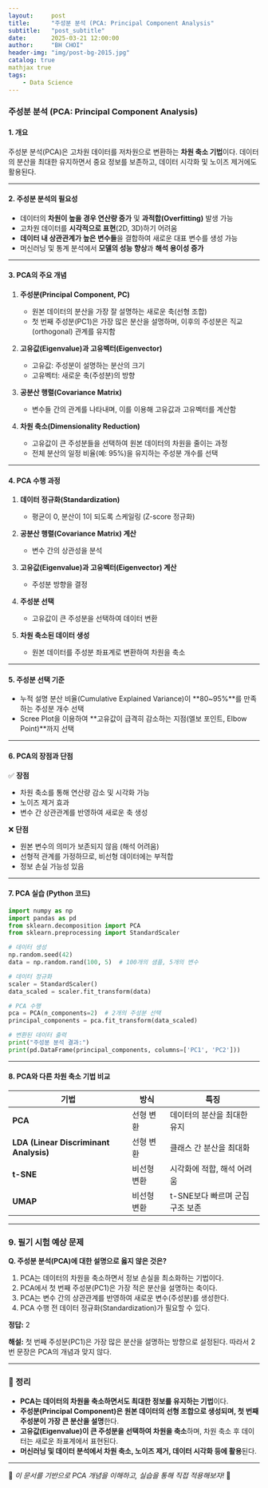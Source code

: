 ```yaml
---
layout:     post
title:      "주성분 분석 (PCA: Principal Component Analysis"
subtitle:   "post_subtitle"
date:       2025-03-21 12:00:00
author:     "BH CHOI"
header-img: "img/post-bg-2015.jpg"
catalog: true
mathjax true
tags:
    - Data Science
---
```

### 주성분 분석 (PCA: Principal Component Analysis)

#### 1. 개요
주성분 분석(PCA)은 고차원 데이터를 저차원으로 변환하는 **차원 축소 기법**이다. 데이터의 분산을 최대한 유지하면서 중요 정보를 보존하고, 데이터 시각화 및 노이즈 제거에도 활용된다.

---

#### 2. 주성분 분석의 필요성
- 데이터의 **차원이 높을 경우 연산량 증가** 및 **과적합(Overfitting)** 발생 가능
- 고차원 데이터를 **시각적으로 표현**(2D, 3D)하기 어려움
- **데이터 내 상관관계가 높은 변수들**을 결합하여 새로운 대표 변수를 생성 가능
- 머신러닝 및 통계 분석에서 **모델의 성능 향상**과 **해석 용이성 증가**

---

#### 3. PCA의 주요 개념
1. **주성분(Principal Component, PC)**
   - 원본 데이터의 분산을 가장 잘 설명하는 새로운 축(선형 조합)
   - 첫 번째 주성분(PC1)은 가장 많은 분산을 설명하며, 이후의 주성분은 직교(orthogonal) 관계를 유지함

2. **고유값(Eigenvalue)과 고유벡터(Eigenvector)**
   - 고유값: 주성분이 설명하는 분산의 크기
   - 고유벡터: 새로운 축(주성분)의 방향

3. **공분산 행렬(Covariance Matrix)**
   - 변수들 간의 관계를 나타내며, 이를 이용해 고유값과 고유벡터를 계산함

4. **차원 축소(Dimensionality Reduction)**
   - 고유값이 큰 주성분들을 선택하여 원본 데이터의 차원을 줄이는 과정
   - 전체 분산의 일정 비율(예: 95%)을 유지하는 주성분 개수를 선택

---

#### 4. PCA 수행 과정
1. **데이터 정규화(Standardization)**
   - 평균이 0, 분산이 1이 되도록 스케일링 (Z-score 정규화)

2. **공분산 행렬(Covariance Matrix) 계산**
   - 변수 간의 상관성을 분석

3. **고유값(Eigenvalue)과 고유벡터(Eigenvector) 계산**
   - 주성분 방향을 결정

4. **주성분 선택**
   - 고유값이 큰 주성분을 선택하여 데이터 변환

5. **차원 축소된 데이터 생성**
   - 원본 데이터를 주성분 좌표계로 변환하여 차원을 축소

---

#### 5. 주성분 선택 기준
- 누적 설명 분산 비율(Cumulative Explained Variance)이 **80~95%**를 만족하는 주성분 개수 선택
- Scree Plot을 이용하여 **고유값이 급격히 감소하는 지점(엘보 포인트, Elbow Point)**까지 선택

---

#### 6. PCA의 장점과 단점
✅ **장점**
- 차원 축소를 통해 연산량 감소 및 시각화 가능
- 노이즈 제거 효과
- 변수 간 상관관계를 반영하여 새로운 축 생성

❌ **단점**
- 원본 변수의 의미가 보존되지 않음 (해석 어려움)
- 선형적 관계를 가정하므로, 비선형 데이터에는 부적합
- 정보 손실 가능성 있음

---

#### 7. PCA 실습 (Python 코드)
```python
import numpy as np
import pandas as pd
from sklearn.decomposition import PCA
from sklearn.preprocessing import StandardScaler

# 데이터 생성
np.random.seed(42)
data = np.random.rand(100, 5)  # 100개의 샘플, 5개의 변수

# 데이터 정규화
scaler = StandardScaler()
data_scaled = scaler.fit_transform(data)

# PCA 수행
pca = PCA(n_components=2)  # 2개의 주성분 선택
principal_components = pca.fit_transform(data_scaled)

# 변환된 데이터 출력
print("주성분 분석 결과:")
print(pd.DataFrame(principal_components, columns=['PC1', 'PC2']))
```

---

#### 8. PCA와 다른 차원 축소 기법 비교
| 기법 | 방식 | 특징 |
|------|------------------|----------------|
| **PCA** | 선형 변환 | 데이터의 분산을 최대한 유지 |
| **LDA (Linear Discriminant Analysis)** | 선형 변환 | 클래스 간 분산을 최대화 |
| **t-SNE** | 비선형 변환 | 시각화에 적합, 해석 어려움 |
| **UMAP** | 비선형 변환 | t-SNE보다 빠르며 군집 구조 보존 |

---

### 9. 필기 시험 예상 문제
**Q. 주성분 분석(PCA)에 대한 설명으로 옳지 않은 것은?**
1. PCA는 데이터의 차원을 축소하면서 정보 손실을 최소화하는 기법이다.
2. PCA에서 첫 번째 주성분(PC1)은 가장 적은 분산을 설명하는 축이다.
3. PCA는 변수 간의 상관관계를 반영하여 새로운 변수(주성분)를 생성한다.
4. PCA 수행 전 데이터 정규화(Standardization)가 필요할 수 있다.

**정답:** 2

**해설:**
첫 번째 주성분(PC1)은 가장 많은 분산을 설명하는 방향으로 설정된다. 따라서 2번 문장은 PCA의 개념과 맞지 않다.

---

### 📌 정리
- **PCA는 데이터의 차원을 축소하면서도 최대한 정보를 유지하는 기법**이다.
- **주성분(Principal Component)은 원본 데이터의 선형 조합으로 생성되며, 첫 번째 주성분이 가장 큰 분산을 설명**한다.
- **고유값(Eigenvalue)이 큰 주성분을 선택하여 차원을 축소**하며, 차원 축소 후 데이터는 새로운 좌표계에서 표현된다.
- **머신러닝 및 데이터 분석에서 차원 축소, 노이즈 제거, 데이터 시각화 등에 활용**된다.

---
📌 *이 문서를 기반으로 PCA 개념을 이해하고, 실습을 통해 직접 적용해보자!* 🚀
